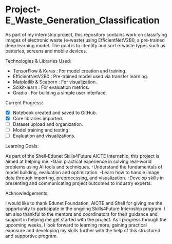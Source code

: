 # Project-E_Waste_Generation_Classification
As part of my internship project, this repository contains work on classifying images of electronic waste (e-waste) using EfficientNetV2B0, a pre-trained deep learning model. The goal is to identify and sort e-waste types such as batteries, screens and mobile devices.

Technologies & Libraries Used:

- TensorFlow & Keras : For model creation and training.
- EfficientNetV2B0 : Pre-trained model used via transfer learning.
- Matplotlib & Seaborn : For visualization.
- Scikit-learn : For evaluation metrics.
- Gradio : For building a simple user interface.

Current Progress: 

- [x] Notebook created and saved to GitHub.
- [x] Core libraries imported.
- [ ] Dataset upload and organization.
- [ ] Model training and testing.
- [ ] Evaluation and visualizations.

Learning Goals:

As part of the Shell-Edunet Skills4Future AICTE Internship, this project is aimed at helping me:
-Gain practical experience in solving real-world problems using AI tools and techniques.
-Understand the fundamentals of model building, evaluation and optimization.
-Learn how to handle image data through importing, preprocessing, and visualization.
-Develop skills in presenting and communicating project outcomes to industry experts.

Acknowledgements:

I would like to thank Edunet Foundation, AICTE and Shell for giving me the opportunity to participate in the ongoing Skills4Future Internship program. I am also thankful to the mentors and coordinators for their guidance and support in helping me get started with the project. As I progress through the upcoming weeks, I look forward to learning more, gaining practical exposure and developing my skills further with the help of this structured and supportive program.

